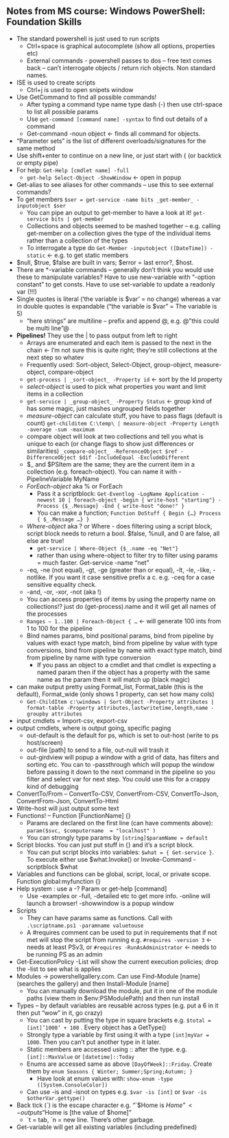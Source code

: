 
## Notes from MS course: Windows PowerShell: Foundation Skills

*	The standard powershell is just used to run scripts
    *	Ctrl+space is graphical autocomplete (show all options, properties etc)
    *	External commands - powershell passes to dos – free text comes back – can’t interrogate objects / return rich objects. Non standard names.
*	ISE is used to create scripts
    *	Ctrl+j is used to open snipets window
*	Use GetCommand to find all possible commands!
    *	After typing a command type name type dash (-) then use ctrl-space to list all possible params
    *	Use `get-command [command name] -syntax` to find out details of a command
    *	Get-command  -noun object <- finds all command for objects.
*	“Parameter sets” is the list of different overloads/signatures for the same method
*	Use shift+enter to continue on a new line, or just start with { (or backtick or empty pipe)
*	For help: `Get-Help [cmdlet name] -full`
    *	`get-help Select-Object -ShowWindow` <- open in popup
*	Get-alias to see aliases for other commands – use this to see external commands?
*	To get members
    `$ser = get-service -name bits
    _get-member_ -inputobject $ser`
    * You can pipe an output to get-member to have a look at it! `get-service bits | get-member`
    * Collections and objects seemed to be mashed together – e.g. calling get-member on a collection gives the type of the individual items rather than a collection of the types
    *	To interrogate a type do `Get-Member -inputobject ([DateTime]) -static`    <- e.g. to get static members
*	$null, $true, $false are built in vars; $error = last error?, $host. 
*	There are *-variable commands – generally don’t think you would use these to manipulate variables? Have to use new-variable with “-option constant” to get consts. Have to use set-variable to update a readonly var (!!!)
*	Single quotes is literal (‘the variable is $var’ = no change) whereas a var in double quotes is expandable (“the variable is $var” = The variable is 5)
    *	“here strings” are multiline – prefix and append @, e.g. @”this could be multi line”@
*	__Pipelines!__ They use the | to pass output from left to right
    *	Arrays are enumerated and each item is passed to the next in the chain <- I’m not sure this is quite right; they’re still collections at the next step so whatev
    *	Frequently used: Sort-object, Select-Object, group-object, measure-object, compare-object
    *	`get-process | _sort-object_ -Property id` <- sort by the Id property
    *	_select-object_ is used to pick what properties you want and limit items in a collection
    *	`get-service | _group-object_ -Property Status` <- group kind of has some magic, just mashes ungrouped fields together
    *	_measure-object_ can calculate stuff, you have to pass flags (default is count)
      `get-childitem C:\temp\ | measure-object -Property Length -average -sum -maximum`
    *	compare object will look at two collections and tell you what is unique to each (or change flags to show just differences or similarities)
      `_compare-object_ -ReferenceObject $ref -DifferenceObject $dif -IncludeEqual -ExcludeDifferent`
    *	$_ and $PSItem are the same; they are the current item in a collection (e.g. foreach-object). You can name it with -PipelineVariable MyName
    *	_ForEach-object_ aka % or ForEach
        *	Pass it a scriptblock: `Get-Eventlog -LogName Application -newest 10 | foreach-object -begin { write-host "starting"} -Process {$_.Message} -End { write-host "done!" }`
        * You can make a function; `Function DoStuff { Begin {…} Process { $_.Message …} }`
    * _Where-object_ aka ? or Where - does filtering using a script block, script block needs to return a bool. $false, %null, and 0 are false, all else are true!
        * `get-service | Where-Object {$_.name -eq "Net"}`
        *	rather than using where-object to filter try to filter using params = much faster. Get-service -name “net”
    *	-eq, -ne (not equal), -gt, -ge (greater than or equal), -lt, -le, -like, -notlike. If you want it case sensitive prefix a c. e.g. -ceq for a case sensitive equality check. 
    *	-and, -or, -xor, -not (aka !)
    *	You can access properties of items by using the property name on collections!? just do (get-process).name and it will get all names of the processes
    *	`Ranges – 1..100 | Foreach-Object { …`	<- will generate 100 ints from 1 to 100 for the pipeline
    *	Bind names params, bind positional params, bind from pipeline by values with exact type match, bind from pipeline by value with type conversions, bind from pipeline by name with exact type match, bind from pipeline by name with type conversion
        *	If you pass an object to a cmdlet and that cmdlet is expecting a named param then if the object has a property with the same name as the param then it will match up (black magic)
  *	can make output pretty using Format_list, Format_table (this is the default), Format_wide (only shows 1 property, can set how many cols)
      *	`Get-ChildItem c:\windows | Sort-Object -Property attributes | format-table -Property attributes,lastwritetime,length,name -groupby attributes`
  *	input cmdlets = Import-csv, export-csv
  *	output cmdlets, where is output going, specific paging
      *	out-default is the default for ps, which is set to out-host (write to ps host/screen)
      *	out-file [path] to send to a file, out-null will trash it
      *	out-girdview will popup a window with a grid of data, has filters and sorting etc. You can to -passthrough which will popup the window before passing it down to the next command in the pipeline so you filter and select var for next step. You could use this for a crappy kind of debugging
  *	ConvertTo/From – ConvertTo-CSV, ConvertFrom-CSV, ConvertTo-Json, ConvertFrom-Json, ConvertTo-Html
  *	Write-host will just output some text
  *	Functions! – Function [FunctionName] {}
      *	Params are declared on the first line (can have comments above): `param($svc, $computername  = "localhost" ) `
      *	You can strongly type params by `[string]$paramName = default`
  *	Script blocks. You can just put stuff in {} and it’s a script block.
      *	You can put script blocks into variables: `$what = { Get-service }`. To execute either use $what.Invoke() or Invoke-Command -scriptblock $what
  *	Variables and functions can be global, script, local, or private scope. Function global:myfunction {}
  *	Help system : use a -? Param or get-help [command]
      *	Use -examples or -full, -detailed etc to get more info. -online will launch a browser! -showwindow is a popup window
  *	Scripts
      *	They can have params same as functions. Call with `.\scriptname.ps1 -paramname valuetouse`
      *	A #requires comment can be used to put in requirements that if not met will stop the script from running e.g. `#requires -version 3` <- needs at least PSv3, or `#requires -RunAsAdministrator` <- needs to be running PS as an admin
  *	Get-ExecutionPolicy -List will show the current execution policies; drop the -list to see what is applies
  *	Modules -> powershellgallery.com. Can use Find-Module [name] (searches the gallery) and then Install-Module [name]
      *	You can manually download the module, put it in one of the module paths (view them in $env:PSModulePath) and then run install
  *	Types – by default variables are reusable across types (e.g. put a 6 in it then put “wow” in it, go crazy)
      *	You can cast by putting the type in square brackets e.g. `$total = [int]’1000’ + 100` . Every object has a GetType()
      *	Strongly type a variable by first using it with a type `[int]myVar = 1000`. Then you can’t put another type in it later.
      *	Static members are accessed using :: after the type. e.g. `[int]::MaxValue`  or `[datetime]::Today`
      *	Enums are accessed same as above `[DayOfWeek]::Friday`. Create them by `enum Seasons { Winter; Summer;Spring;Autumn; }`
          *	Have look at enum values with: `show-enum -type ([System.ConsoleColor])`
      *	Can use -is and -isnot on types e.g. `$var -is [int]` or `$var -is $otherVar.gettype()`
  *	Back tick (\`) is the escape character e.g. “\`$Home is $Home” <- outputs “$Home is [the value of $home]”
      *	\`t = tab, \`n = new line. There’s other garbage.
  *	Get-variable will get all existing variables (including predefined)

